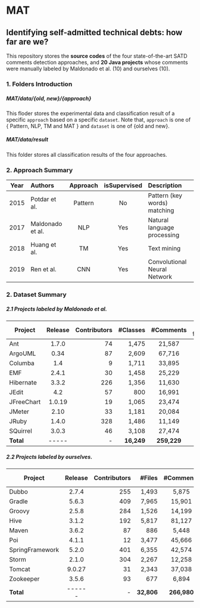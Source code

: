 # MAT


## Identifying self-admitted technical debts: how far are we?

This repository stores the **source codes** of the four state-of-the-art SATD comments detection approaches, and **20 Java projects** whose comments were manually labeled by Maldonado et al. (10) and ourselves (10).

### 1. Folders Introduction

##### MAT/data/{old, new}/{approach}

This floder stores the experimental data and classification result of a specific `approach` based on a specific `dataset`. Note that, `approach` is one of { Pattern, NLP, TM and MAT } and `dataset` is one of {old and new}.

##### MAT/data/result

This folder stores all classification results of the four approaches.


### 2. Approach Summary

Year | Authors          | Approach | isSupervised | Description
---- | :------          | :------: | :----------: | :-------------
2015 | Potdar et al.    | Pattern  |      No      | Pattern (key words) matching
2017 | Maldonado et al. | NLP      |     Yes      | Natural language processing
2018 | Huang et al.     | TM       |     Yes      | Text mining
2019 | Ren et al.       | CNN      |     Yes      | Convolutional Neural Network

### 2. Dataset Summary

##### 2.1 Projects labeled by Maldonado et al.
Project    | Release | Contributors | #Classes | #Comments | #After flitering | SATD | % of SATD
-------    | :-----: | -----------: | -----: | :-------: | :--------------: | ---: | --------:
Ant        | 1.7.0   |     74       |  1,475 |   21,587  |       3,052      | 102  |   0.47%
ArgoUML    | 0.34    |     87       |  2,609 |  67,716   |       5,426      | 969  |   1.43%
Columba    | 1.4     |      9       |  1,711 |  33,895   |       4,090      | 128  |   0.38%
EMF        | 2.4.1   |     30       |  1,458 |  25,229   |       2,585      |  74  |   0.29%
Hibernate  | 3.3.2   |    226       |  1,356 |  11,630   |       2,492      | 377  |   3.24%
JEdit      | 4.2     |     57       |    800 |  16,991   |       4,644      | 195  |   1.15%
JFreeChart | 1.0.19  |     19       |  1,065 |  23,474   |       2,494      | 101  |   0.43%
JMeter     | 2.10    |     33       |  1,181 |  20,084   |       4,148      | 282  |   1.40%
JRuby      | 1.4.0   |    328       |  1,486 |  11,149   |       3,652      | 383  |   3.44%
SQuirrel   | 3.0.3   |     46       |  3,108 |  27,474   |       4,473      | 201  |   0.73%
**Total** | -----   |    -     | **16,249** | **259,229** | **37,056** | **2,812** | **1.08%**

##### 2.2 Projects labeled by ourselves.
Project         | Release | Contributors | #Files | #Comments | #After flitering |  SATD | % of SATD
-------         | :-----: | -----------: | -----: | :-------: | :--------------: |  ---: | --------:
Dubbo           | 2.7.4   |    255       |  1,493 |     5,875 |       1,650      |    85 |  1.45%
Gradle          | 5.6.3   |    409       |  7,965 |    15,901 |       3,325      |   321 |  2.02%
Groovy          | 2.5.8   |    284       |  1,526 |    14,199 |       4,436      |   249 |  1.75%
Hive            | 3.1.2   |    192       |  5,817 |    81,127 |      29,341      | 1,046 |  1.29%
Maven           | 3.6.2   |     87       |    886 |     5,448 |       1,220      |   136 |  2.50%
Poi             | 4.1.1   |     12       |  3,477 |    45,666 |      15,034      |   618 |  1.35%
SpringFramework | 5.2.0   |    401       |  6,355 |    42,574 |       7,713      |    98 |  0.23%
Storm           | 2.1.0   |    304       |  2,267 |    12,258 |       3,640      |    92 |  0.75%
Tomcat          | 9.0.27  |     31       |  2,343 |    37,038 |      12,219      |   287 |  0.77%
Zookeeper       | 3.5.6   |     93       |    677 |     6,894 |       2,692      |    63 |  0.91%
**Total**        | ------  |     -    | **32,806** | **266,980** | **81,270** | **2,995** | **1.12%**
